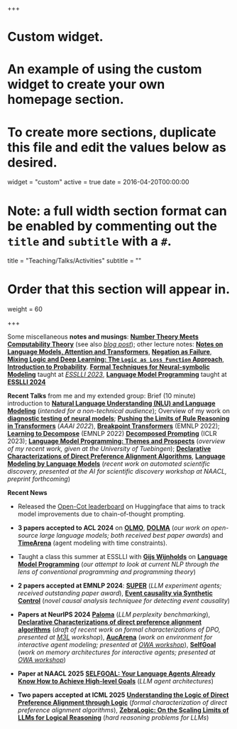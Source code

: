 +++
# Custom widget.
# An example of using the custom widget to create your own homepage section.
# To create more sections, duplicate this file and edit the values below as desired.
widget = "custom"
active = true
date = 2016-04-20T00:00:00

# Note: a full width section format can be enabled by commenting out the `title` and `subtitle` with a `#`.
title = "Teaching/Talks/Activities"
subtitle = ""

# Order that this section will appear in.
weight = 60

+++

Some miscellaneous  **notes and musings**:  [**Number Theory Meets Computability
Theory**](https://www.krichardson.me/files/h10.pdf) (see also
[*blog post*](https://www.krichardson.me/post/number_computability/));
other lecture notes: [**Notes on Language Models, Attention and
Transformers**](https://www.krichardson.me/files/lms.pdf),
[**Negation as Failure**](https://www.krichardson.me/files/naf.pdf),
[**Mixing Logic and Deep Learning: The `Logic as Loss Function`
Approach**](https://www.krichardson.me/files/logic_dl.pdf), [**Introduction to
Probability**](https://www.krichardson.me/files/probability.pdf).
[**Formal Techniques for Neural-symbolic Modeling**](https://github.com/yakazimir/esslli_neural_symbolic)
taught at [*ESSLLI
2023*](https://2023.esslli.eu/courses-workshops-accepted/course-information.html#1),
[**Language Model
Programming**](https://github.com/yakazimir/esslli_2024_llm_programming)
taught at [**ESSLLI 2024**](https://2024.esslli.eu/) 

**Recent Talks** from me and my extended group: Brief (10 minute) introduction to
  [**Natural Language Understanding (NLU) and Language Modeling**](https://www.krichardson.me/files/nlu_lm.pdf)
  (*intended for a non-technical audience*); Overview of my work on
  [**diagnostic testing of neural
  models**](https://www.krichardson.me/files/probing.pdf);
   [**Pushing the Limits of Rule Reasoning in
  Transformers**](https://www.krichardson.me/files/aaai_2022.pdf)
  (*AAAI 2022*),  [**Breakpoint
  Transformers**](https://www.krichardson.me/files/emnlp_teaser.pdf)
  (EMNLP 2022); [**Learning to Decompose**](https://www.krichardson.me/files/EMNLP22_com.pdf) (EMNLP 2022)  [**Decomposed Prompting**](https://www.krichardson.me/files/DecomposedPrompting.pdf)
  (ICLR 2023); [**Language Model Programming: Themes and
  Prospects**](https://www.krichardson.me/files/lm_programming.pdf) (*overview of my recent work, given at the University
  of Tuebingen*); [**Declarative Characterizations of Direct
  Preference Alignment
  Algorithms**](https://www.krichardson.me/files/declarative_alignment.pdf),
  [**Language Modeling by Language Models**](https://www.krichardson.me/files/genesys.pdf) (*recent work on
  automated scientific discovery, presented at the AI for scientific
  discovery workshop at NAACL, preprint forthcoming*)  
  
  **Recent News** 
  
- Released the [Open-Cot leaderboard](https://huggingface.co/spaces/logikon/open_cot_leaderboard)
  on Huggingface that aims to track model improvements due to
  chain-of-thought prompting. 

- **3 papers accepted to ACL 2024** on
  [**OLMO**](https://arxiv.org/abs/2402.00838), [**DOLMA**](https://arxiv.org/abs/2402.00159) (*our work on open-source
  large language models; both received best paper awards*) and [**TimeArena**](https://arxiv.org/abs/2402.05733) (agent
  modeling with time constraints). 
  
- Taught a class this summer at ESSLLI with [**Gijs
  Wijnholds**](https://gijswijnholds.github.io/) on [**Language Model
  Programming**](https://github.com/yakazimir/esslli_2024_llm_programming)
  (*our attempt to look at current NLP through the lens of conventional programming and programming theory*)

- **2 papers accepted at EMNLP 2024**: [**SUPER**](https://arxiv.org/pdf/2409.07440) (*LLM experiment
  agents; received outstanding paper award*), [**Event causality via Synthetic Control**](https://www.seas.upenn.edu/~why16gzl/Event_Causality_Identification_with_Synthetic_Control.pdf)
  (*novel causal analysis techniquee for detecting event causality*)

- **Papers at NeurIPS 2024** [**Paloma**](https://arxiv.org/pdf/2312.10523)
  (*LLM perplexity benchmarking*), [**Declarative Characterizations
  of direct preference alignment algorithms**](https://openreview.net/forum?id=SDtdKJBTcI) (*draft of
  recent work on formal characterizations of DPO, presented at [M3L](https://sites.google.com/view/m3l-2024/)
  workshop*), [**AucArena**](https://openreview.net/pdf?id=hKEzHiYJXc) (*work on
  environment for interactive agent modeling; presented at [OWA
  workshop](https://sites.google.com/view/open-world-agents/home)*), [**SelfGoal**](https://openreview.net/pdf?id=vrughWt2tr)
  (*work on memory architectures for interactive agents; presented at
  [OWA workshop](https://sites.google.com/view/open-world-agents/home)*)

- **Paper at NAACL 2025** [**SELFGOAL: Your Language Agents Already Know How to Achieve High-level Goals**](https://arxiv.org/pdf/2406.04784) (*LLM agent architectures*)

- **Two papers accepted at ICML 2025** [**Understanding the Logic of Direct Preference Alignment through Logic**](https://arxiv.org/abs/2412.17696) (*formal characterization
  of direct preference alignment algorithms*), [**ZebraLogic: On the Scaling Limits of LLMs for Logical Reasoning**](https://arxiv.org/pdf/2502.01100) (*hard reasoning
  problems for LLMs*)
